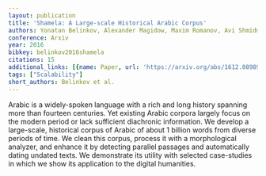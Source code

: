 ```yaml
---
layout: publication
title: 'Shamela: A Large-scale Historical Arabic Corpus'
authors: Yonatan Belinkov, Alexander Magidow, Maxim Romanov, Avi Shmidman, Moshe Koppel
conference: Arxiv
year: 2016
bibkey: belinkov2016shamela
citations: 15
additional_links: [{name: Paper, url: 'https://arxiv.org/abs/1612.08989'}]
tags: ["Scalability"]
short_authors: Belinkov et al.
---
```

Arabic is a widely-spoken language with a rich and long history spanning more
than fourteen centuries. Yet existing Arabic corpora largely focus on the
modern period or lack sufficient diachronic information. We develop a
large-scale, historical corpus of Arabic of about 1 billion words from diverse
periods of time. We clean this corpus, process it with a morphological
analyzer, and enhance it by detecting parallel passages and automatically
dating undated texts. We demonstrate its utility with selected case-studies in
which we show its application to the digital humanities.